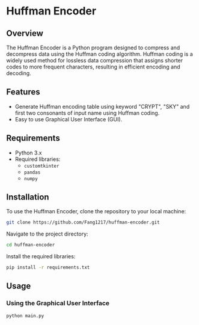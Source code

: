 # Huffman Encoder

## Overview

The Huffman Encoder is a Python program designed to compress and decompress data using the Huffman coding algorithm. Huffman coding is a widely used method for lossless data compression that assigns shorter codes to more frequent characters, resulting in efficient encoding and decoding.

## Features

- Generate Huffman encoding table using keyword "CRYPT", "SKY" and first two consonants of input name using Huffman coding.
- Easy to use Graphical User Interface (GUI).

## Requirements
- Python 3.x
- Required libraries:
    - `customtkinter`
    - `pandas`
    - `numpy`

## Installation

To use the Huffman Encoder, clone the repository to your local machine:

```bash
git clone https://github.com/Fang1217/huffman-encoder.git
```

Navigate to the project directory:

```bash
cd huffman-encoder
```

Install the required libraries:
```bash
pip install -r requirements.txt
```


## Usage

### Using the Graphical User Interface

   ```bash
   python main.py
   ```